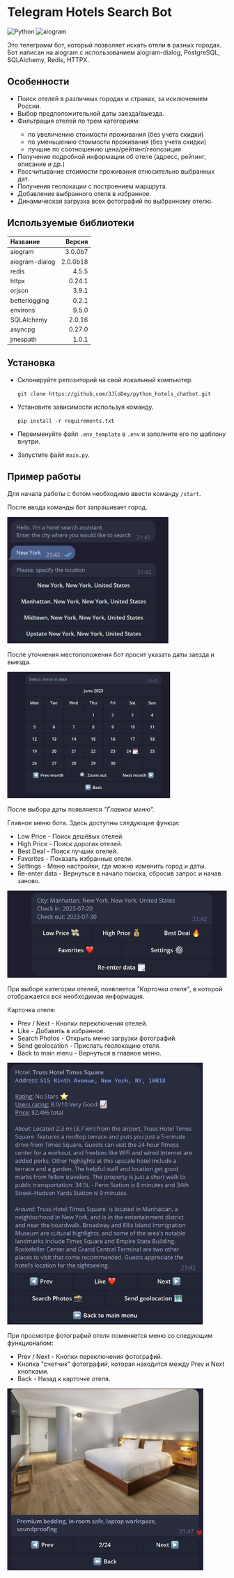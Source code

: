 <html>
<p>
  <h1>
    <b>Telegram Hotels Search Bot</b>
  </h1>

  ![Python](https://img.shields.io/badge/Python-3.11-blue)
  ![aiogram](https://img.shields.io/badge/Aiogram-3.0.0b7-blue)
  <p>
    Это телеграмм бот, который позволяет искать отели в разных городах. Бот написан на aiogram с использованием aiogram-dialog, PostgreSQL, SQLAlchemy, Redis, HTTPX.
  </p>
  <h2>
    <b>Особенности</b>
  </h2>
  <ul>
    <li>Поиск отелей в различных городах и странах, за исключением России.</li>
    <li>Выбор предположительной даты заезда/выезда.</li>
    <li>Фильтрация отелей по трем категориям:</li>
    <ul>
      <li>по увеличению стоимости проживания (без учета скидки)</li>
      <li>по уменьшению стоимости проживания (без учета скидки)</li>
      <li>лучшие по соотношению цена/рейтинг/геопозиция</li>
    </ul>
    <li>Получение подробной информации об отеле (адресс, рейтинг, описание и др.)</li>
    <li>Рассчитывание стоимости проживания относительно выбранных дат.</li>
    <li>Получения геолокации с построением маршрута.</li>
    <li>Добавление выбранного отеля в избранное.</li>
    <li>Динамическая загрузка всех фотографий по выбранному отелю.</li>
  </ul>
  <h2>
    <b>Используемые библиотеки</b>
  </h2>
  
  | Название       | Версия   |
  | :---           | ---:     |
  | aiogram        | 3.0.0b7  |
  | aiogram-dialog | 2.0.0b18 |
  | redis          | 4.5.5    |
  | httpx          | 0.24.1   |
  | orjson         | 3.9.1    |
  | betterlogging  | 0.2.1    |
  | environs       | 9.5.0    |
  | SQLAlchemy     | 2.0.16   |
  | asyncpg        | 0.27.0   |
  | jmespath       | 1.0.1    |
  <h2>
    <b>Установка</b>
  </h2>
  <ul>
    <li>
      <p>
        Склонируйте репозиторий на свой локальный компьютер.
      </p>
      <code>git clone https://github.com/3JloDey/python_hotels_chatbot.git</code>
    </li>
    <li>
      <p>
        Установите зависимости используя команду.
      </p>
      <code>pip install -r requirements.txt</code>
    </li>
    <li>
      <p>
        Переименуйте файл <code>.env_template</code> в <code>.env</code> и заполните его по шаблону внутри.
      </p>
    </li>
    <li>
      <p>
        Запустите файл <code>main.py</code>.
      </p>
    </li>
  </ul>
  <h2>
    <b>Пример работы</b>
  </h2>
  <p>Для начала работы с ботом необходимо ввести команду <code>/start</code>.</p>
  <p>
    После ввода команды бот запрашивает город.
  </p>
  <img src="img/1.jpg" height="290">
  <p>После уточнения местоположения бот просит указать даты заезда и выезда.</p>
  <img src="img/2.jpg" height="290" alt="Пример запроса города">
  <p>После выбора даты появляется <i>"Главное меню".</i> </p>
  <p>Главное меню бота. Здесь доступны следующие функци:</p>
  <ul>
    <li>Low Price - Поиск дешёвых отелей.</li>
    <li>High Price - Поиск дорогих отелей.</li>
    <li>Best Deal - Поиск лучших отелей.</li>
    <li>Favorites - Показать избранные отели.</li>
    <li>Settings - Меню настройки, где можно изменить город и даты.</li>
    <li>Re-enter data - Вернуться в начало поиска, сбросив запрос и начав заново.</li>
  </ul>
  <img src="img/3.jpg" height="200">
  <p>При выборе категории отелей, появляется <i>"Карточка отеля"</i>, в которой отображается вся необходимая информация.</p>
  <p>Карточка отеля:</p>
  <ul>
    <li>Prev / Next - Кнопки переключения отелей.</li>
    <li>Like - Добавить в избранное.</li>
    <li>Search Photos - Открыть меню загрузки фотографий.</li>
    <li>Send geolocation - Прислать геолокацию отеля.</li>
    <li>Back to main menu - Вернуться в главное меню.</li>
  </ul>
  <img src="img/4.jpg" height="600">
  <p>При просмотре фотографий отеля поменяется меню со следующим функционалом:</p>
  <ul>
    <li>Prev / Next - Кнопки переключения фотографий.</li>
    <li>Кнопка "счетчик" фотографий, которая находится между Prev и Next кнопками.</li>
    <li>Back - Назад к карточке отеля.</li>
  </ul>
  <img src="img/5.jpg" height="417">
</html>
